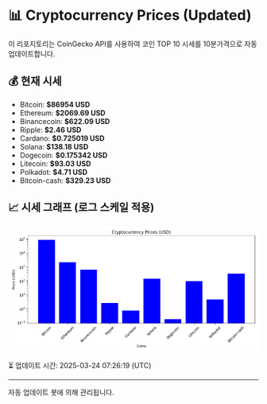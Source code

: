 
# 📊 Cryptocurrency Prices (Updated)

이 리포지토리는 CoinGecko API를 사용하여 코인 TOP 10 시세를 10분가격으로 자동 업데이트합니다.

## 💰 현재 시세
- Bitcoin: **$86954 USD**
- Ethereum: **$2069.69 USD**
- Binancecoin: **$622.09 USD**
- Ripple: **$2.46 USD**
- Cardano: **$0.725019 USD**
- Solana: **$138.18 USD**
- Dogecoin: **$0.175342 USD**
- Litecoin: **$93.03 USD**
- Polkadot: **$4.71 USD**
- Bitcoin-cash: **$329.23 USD**

## 📈 시세 그래프 (로그 스케일 적용)
![Crypto Prices](crypto_prices.png)

⏳ 업데이트 시간: 2025-03-24 07:26:19 (UTC)

---
자동 업데이트 봇에 의해 관리됩니다.
